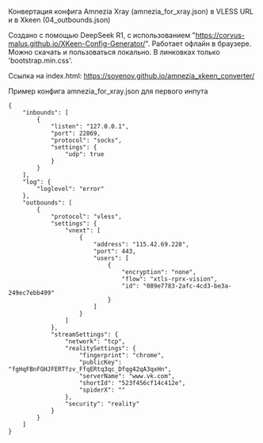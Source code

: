 Конвертация конфига Amnezia Xray (amnezia_for_xray.json) в VLESS URL и в Xkeen (04_outbounds.json)

Создано с помощью DeepSeek R1, с использованием "https://corvus-malus.github.io/XKeen-Config-Generator/".
Работает офлайн в браузере. Можно скачать и пользоваться локально. В линковках только 'bootstrap.min.css'.

Ссылка на index.html: https://sovenov.github.io/amnezia_xkeen_converter/


Пример конфига amnezia_for_xray.json для первого инпута
```
{
    "inbounds": [
        {
            "listen": "127.0.0.1",
            "port": 22869,
            "protocol": "socks",
            "settings": {
                "udp": true
            }
        }
    ],
    "log": {
        "loglevel": "error"
    },
    "outbounds": [
        {
            "protocol": "vless",
            "settings": {
                "vnext": [
                    {
                        "address": "115.42.69.228",
                        "port": 443,
                        "users": [
                            {
                                "encryption": "none",
                                "flow": "xtls-rprx-vision",
                                "id": "089e7783-2afc-4cd3-be3a-249ec7ebb499"
                            }
                        ]
                    }
                ]
            },
            "streamSettings": {
                "network": "tcp",
                "realitySettings": {
                    "fingerprint": "chrome",
                    "publicKey": "fgHqFBnFGHJFERTfzv_FfqERtq3qc_Dfqg42qA3qxHn",
                    "serverName": "www.vk.com",
                    "shortId": "523f456cf14c412e",
                    "spiderX": ""
                },
                "security": "reality"
            }
        }
    ]
}
```
